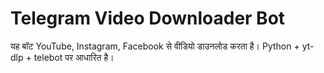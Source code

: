 # Telegram Video Downloader Bot

यह बॉट YouTube, Instagram, Facebook से वीडियो डाउनलोड करता है। Python + yt-dlp + telebot पर आधारित है।